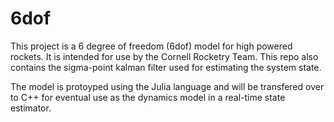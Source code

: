 # 6dof

This project is a 6 degree of freedom (6dof) model for high powered rockets. It is intended for use by the Cornell Rocketry Team. This repo also contains the sigma-point kalman filter used for estimating the system state. 

The model is protoyped using the Julia language and will be transfered over to C++ for eventual use as the dynamics model in a real-time state estimator.
